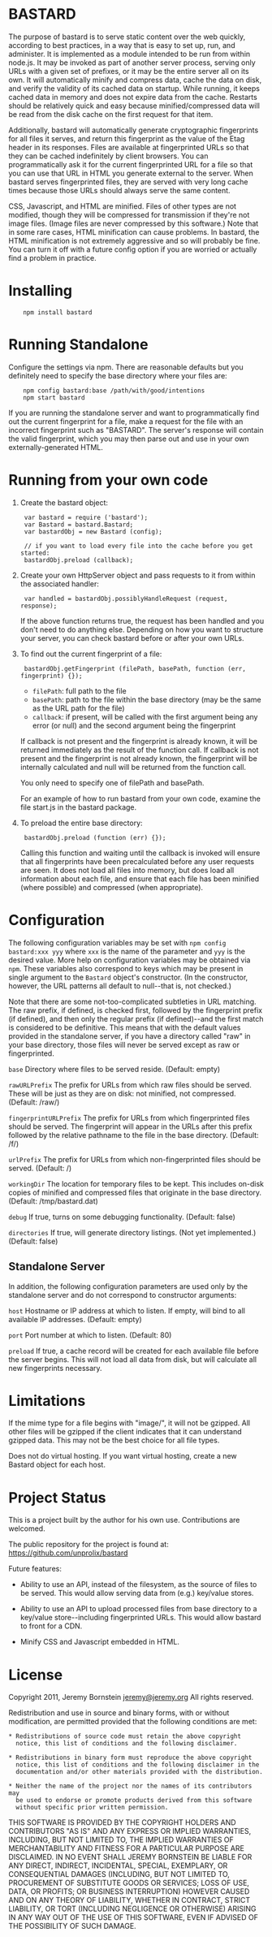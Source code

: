 BASTARD
=======

The purpose of bastard is to serve static content over the web quickly, according to best practices, in a way that is easy to set up, run, and administer. It is implemented as a module intended to be run from within node.js. It may be invoked as part of another server process, serving only URLs with a given set of prefixes, or it may be the entire server all on its own. It will automatically minify and compress data, cache the data on disk, and verify the validity of its cached data on startup. While running, it keeps cached data in memory and does not expire data from the cache. Restarts should be relatively quick and easy because minified/compressed data will be read from the disk cache on the first request for that item.

Additionally, bastard will automatically generate cryptographic fingerprints for all files it serves, and return this fingerprint as the value of the Etag header in its responses. Files are available at fingerprinted URLs so that they can be cached indefinitely by client browsers. You can programmatically ask it for the current fingerprinted URL for a file so that you can use that URL in HTML you generate external to the server. When bastard serves fingerprinted files, they are served with very long cache times because those URLs should always serve the same content.

CSS, Javascript, and HTML are minified. Files of other types are not modified, though they will be compressed for transmission if they're not image files. (Image files are never compressed by this software.) Note that in some rare cases, HTML minification can cause problems. In bastard, the HTML minification is not extremely aggressive and so will probably be fine. You can turn it off with a future config option if you are worried or actually find a problem in practice.


Installing
==========

        npm install bastard


Running Standalone
==================

Configure the settings via npm. There are reasonable defaults but you definitely need to specify the base directory where your files are:

        npm config bastard:base /path/with/good/intentions
        npm start bastard

If you are running the standalone server and want to programmatically find out the current fingerprint for a file, make a request for the file with an incorrect fingerprint such as "BASTARD". The server's response will contain the valid fingerprint, which you may then parse out and use in your own externally-generated HTML.


Running from your own code
==========================

1. Create the bastard object:

        var bastard = require ('bastard');
        var Bastard = bastard.Bastard;
        var bastardObj = new Bastard (config);

        // if you want to load every file into the cache before you get started:
        bastardObj.preload (callback);

2. Create your own HttpServer object and pass requests to it from within the associated handler:

        var handled = bastardObj.possiblyHandleRequest (request, response);

   If the above function returns true, the request has been handled and you don't need to do anything else. Depending on how you want to structure your server, you can check bastard before or after your own URLs.


3. To find out the current fingerprint of a file:

        bastardObj.getFingerprint (filePath, basePath, function (err, fingerprint) {});

	* `filePath`: full path to the file
	* `basePath`: path to the file within the base directory (may be the same as the URL path for the file)
	* `callback`: if present, will be called with the first argument being any error (or null) and the second argument being the fingerprint

   If callback is not present and the fingerprint is already known, it will be returned immediately as the result of the function call. If callback is not present and the fingerprint is not already known, the fingerprint will be internally calculated and null will be returned from the function call.

   You only need to specify one of filePath and basePath.

   For an example of how to run bastard from your own code, examine the file start.js in the bastard package.

4. To preload the entire base directory:

        bastardObj.preload (function (err) {});

   Calling this function and waiting until the callback is invoked will ensure that all fingerprints have been precalculated before any user requests are seen. It does not load all files into memory, but does load all information about each file, and ensure that each file has been minified (where possible) and compressed (when appropriate).


Configuration
=============

The following configuration variables may be set with `npm config bastard:xxx yyy` where `xxx` is the name of the parameter and `yyy` is the desired value. More help on configuration variables may be obtained via `npm`. These variables also correspond to keys which may be present in single argument to the `Bastard` object's constructor. (In the constructor, however, the URL patterns all default to null--that is, not checked.)

Note that there are some not-too-complicated subtleties in URL matching.  The raw prefix, if defined, is checked first, followed by the fingerprint prefix (if defined), and then only the regular prefix (if defined)--and the first match is considered to be definitive. This means that with the default values provided in the standalone server, if you have a directory called "raw" in your base directory, those files will never be served except as raw or fingerprinted.


`base`    Directory where files to be served reside. (Default: empty)

`rawURLPrefix`  The prefix for URLs from which raw files should be served. These will be just as they are on disk: not minified, not compressed. (Default: /raw/)

`fingerprintURLPrefix`  The prefix for URLs from which fingerprinted files should be served. The fingerprint will appear in the URLs after this prefix followed by the relative pathname to the file in the base directory. (Default: /f/)

`urlPrefix` The prefix for URLs from which non-fingerprinted files should be served. (Default: /)

`workingDir`  The location for temporary files to be kept. This includes on-disk copies of minified and compressed files that originate in the base directory. (Default: /tmp/bastard.dat)

`debug` If true, turns on some debugging functionality. (Default: false)

`directories` If true, will generate directory listings. (Not yet implemented.) (Default: false)


Standalone Server
-----------------

In addition, the following configuration parameters are used only by the standalone server and do not correspond to constructor arguments:

`host`	Hostname or IP address at which to listen. If empty, will bind to all available IP addresses. (Default: empty)

`port`	Port number at which to listen. (Default: 80)

`preload`	If true, a cache record will be created for each available file before the server begins. This will not load all data from disk, but will calculate all new fingerprints necessary.



Limitations
===========

If the mime type for a file begins with "image/", it will not be gzipped.  All other files will be gzipped if the client indicates that it can understand gzipped data. This may not be the best choice for all file types.

Does not do virtual hosting. If you want virtual hosting, create a new Bastard object for each host.


Project Status
==============

This is a project built by the author for his own use. Contributions are welcomed.

The public repository for the project is found at: https://github.com/unprolix/bastard

Future features:

* Ability to use an API, instead of the filesystem, as the source of files to be served. This would allow serving data from (e.g.) key/value stores.

* Ability to use an API to upload processed files from base directory to a key/value store--including fingerprinted URLs. This would allow bastard to front for a CDN.

* Minify CSS and Javascript embedded in HTML.


License
=======

Copyright 2011, Jeremy Bornstein <jeremy@jeremy.org>
All rights reserved.

Redistribution and use in source and binary forms, with or without
modification, are permitted provided that the following conditions are met:

    * Redistributions of source code must retain the above copyright
      notice, this list of conditions and the following disclaimer.

    * Redistributions in binary form must reproduce the above copyright
      notice, this list of conditions and the following disclaimer in the
      documentation and/or other materials provided with the distribution.

    * Neither the name of the project nor the names of its contributors may
      be used to endorse or promote products derived from this software
      without specific prior written permission.

THIS SOFTWARE IS PROVIDED BY THE COPYRIGHT HOLDERS AND CONTRIBUTORS "AS IS" AND
ANY EXPRESS OR IMPLIED WARRANTIES, INCLUDING, BUT NOT LIMITED TO, THE IMPLIED
WARRANTIES OF MERCHANTABILITY AND FITNESS FOR A PARTICULAR PURPOSE ARE
DISCLAIMED. IN NO EVENT SHALL JEREMY BORNSTEIN BE LIABLE FOR ANY
DIRECT, INDIRECT, INCIDENTAL, SPECIAL, EXEMPLARY, OR CONSEQUENTIAL DAMAGES
(INCLUDING, BUT NOT LIMITED TO, PROCUREMENT OF SUBSTITUTE GOODS OR SERVICES;
LOSS OF USE, DATA, OR PROFITS; OR BUSINESS INTERRUPTION) HOWEVER CAUSED AND
ON ANY THEORY OF LIABILITY, WHETHER IN CONTRACT, STRICT LIABILITY, OR TORT
(INCLUDING NEGLIGENCE OR OTHERWISE) ARISING IN ANY WAY OUT OF THE USE OF THIS
SOFTWARE, EVEN IF ADVISED OF THE POSSIBILITY OF SUCH DAMAGE.
